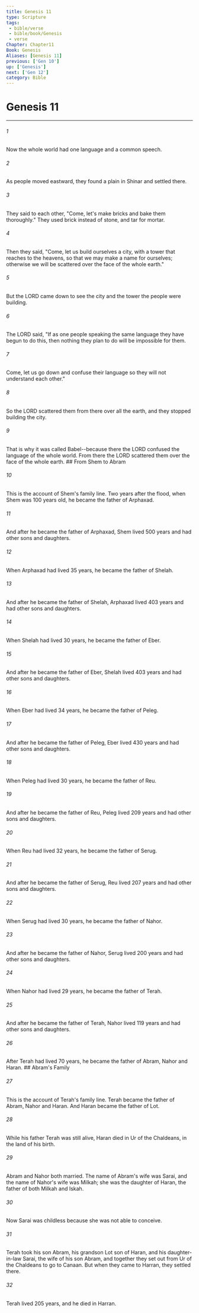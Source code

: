 ```yaml
---
title: Genesis 11
type: Scripture
tags:
 - bible/verse
 - bible/book/Genesis
 - verse
Chapter: Chapter11
Book: Genesis
Aliases: [Genesis 11]
previous: ['Gen 10']
up: ['Genesis']
next: ['Gen 12']
category: Bible
---
```

# Genesis 11

***


###### 1 
Now the whole world had one language and a common speech. 

###### 2 
As people moved eastward, they found a plain in Shinar and settled there. 

###### 3 
They said to each other, "Come, let's make bricks and bake them thoroughly." They used brick instead of stone, and tar for mortar. 

###### 4 
Then they said, "Come, let us build ourselves a city, with a tower that reaches to the heavens, so that we may make a name for ourselves; otherwise we will be scattered over the face of the whole earth." 

###### 5 
But the LORD came down to see the city and the tower the people were building. 

###### 6 
The LORD said, "If as one people speaking the same language they have begun to do this, then nothing they plan to do will be impossible for them. 

###### 7 
Come, let us go down and confuse their language so they will not understand each other." 

###### 8 
So the LORD scattered them from there over all the earth, and they stopped building the city. 

###### 9 
That is why it was called Babel--because there the LORD confused the language of the whole world. From there the LORD scattered them over the face of the whole earth. ## From Shem to Abram 

###### 10 
This is the account of Shem's family line. Two years after the flood, when Shem was 100 years old, he became the father of Arphaxad. 

###### 11 
And after he became the father of Arphaxad, Shem lived 500 years and had other sons and daughters. 

###### 12 
When Arphaxad had lived 35 years, he became the father of Shelah. 

###### 13 
And after he became the father of Shelah, Arphaxad lived 403 years and had other sons and daughters. 

###### 14 
When Shelah had lived 30 years, he became the father of Eber. 

###### 15 
And after he became the father of Eber, Shelah lived 403 years and had other sons and daughters. 

###### 16 
When Eber had lived 34 years, he became the father of Peleg. 

###### 17 
And after he became the father of Peleg, Eber lived 430 years and had other sons and daughters. 

###### 18 
When Peleg had lived 30 years, he became the father of Reu. 

###### 19 
And after he became the father of Reu, Peleg lived 209 years and had other sons and daughters. 

###### 20 
When Reu had lived 32 years, he became the father of Serug. 

###### 21 
And after he became the father of Serug, Reu lived 207 years and had other sons and daughters. 

###### 22 
When Serug had lived 30 years, he became the father of Nahor. 

###### 23 
And after he became the father of Nahor, Serug lived 200 years and had other sons and daughters. 

###### 24 
When Nahor had lived 29 years, he became the father of Terah. 

###### 25 
And after he became the father of Terah, Nahor lived 119 years and had other sons and daughters. 

###### 26 
After Terah had lived 70 years, he became the father of Abram, Nahor and Haran. ## Abram's Family 

###### 27 
This is the account of Terah's family line. Terah became the father of Abram, Nahor and Haran. And Haran became the father of Lot. 

###### 28 
While his father Terah was still alive, Haran died in Ur of the Chaldeans, in the land of his birth. 

###### 29 
Abram and Nahor both married. The name of Abram's wife was Sarai, and the name of Nahor's wife was Milkah; she was the daughter of Haran, the father of both Milkah and Iskah. 

###### 30 
Now Sarai was childless because she was not able to conceive. 

###### 31 
Terah took his son Abram, his grandson Lot son of Haran, and his daughter-in-law Sarai, the wife of his son Abram, and together they set out from Ur of the Chaldeans to go to Canaan. But when they came to Harran, they settled there. 

###### 32 
Terah lived 205 years, and he died in Harran. 
